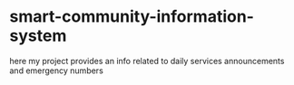 # smart-community-information-system
here my project provides an info related to daily services announcements and emergency numbers
